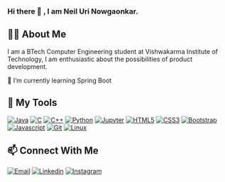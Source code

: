 ### Hi there 👋 , I am Neil Uri Nowgaonkar.

## 👨‍💻 About Me
I am a BTech Computer Engineering student at Vishwakarma Institute of Technology, I am enthusiastic about the possibilities of product development. 

🌱 I’m currently learning Spring Boot

## :toolbox: My Tools
<a href="https://www.java.com/en/"> ![Java](https://img.shields.io/badge/Java-6b5b4e?style=for-the-badge&logo=java&logoColor=white)</a> <a href="https://www.w3schools.com/c/"> ![C](https://img.shields.io/badge/C%20Language-purple?style=for-the-badge&logo=c&logoColor=white)</a> <a href="https://www.w3schools.com/cpp/"> ![C++](https://img.shields.io/badge/C%2B%2B-blue?style=for-the-badge&logo=c%2B%2B&logoColor=white)</a> <a href="https://www.python.org/"> ![Python](https://img.shields.io/badge/Python-green?style=for-the-badge&logo=python&logoColor=darkgreen)</a>
 <a href="https://jupyter.org/"> ![Jupyter](https://img.shields.io/badge/Jupyter-F37626.svg?&style=for-the-badge&logo=Jupyter&logoColor=white)</a> <a href="https://www.w3schools.com/html/"> ![HTML5](https://img.shields.io/badge/html5-%23E34F26.svg?&style=for-the-badge&logo=html5&logoColor=white)</a>
<a href="https://www.w3schools.com/css/"> ![CSS3](https://img.shields.io/badge/css3-%231572B6.svg?&style=for-the-badge&logo=css3&logoColor=white)</a> <a href="https://getbootstrap.com/"> ![Bootstrap](https://img.shields.io/badge/Bootstrap-8712FB?&style=for-the-badge&logo=bootstrap&logoColor=white)</a> <a href="https://www.javascript.com/"> ![Javascript](https://img.shields.io/badge/JavaScript-fcdc00?style=for-the-badge&logo=javascript&logoColor=black)</a> <a href="https://git-scm.com/"> ![Git](https://img.shields.io/badge/Git-F05032?style=for-the-badge&logo=git&logoColor=white)</a> <a href="https://www.linux.org/"> ![Linux](https://img.shields.io/badge/Linux-white?style=for-the-badge&logo=linux&logoColor=black)</a>

## 📫 Connect With Me

<a href="mailto:nowgaonkarneil@gmail.com"> ![Email](https://img.shields.io/badge/Email-red?style=for-the-badge&logo=gmail&logoColor=white)</a> <a href="https://www.linkedin.com/in/neil-nowgaonkar"> ![Linkedin](https://img.shields.io/badge/LinkedIn-0077B5?style=for-the-badge&logo=linkedin&logoColor=white)</a> <a href="https://www.instagram.com/neil_nowgaonkar/"> ![Instagram](https://img.shields.io/badge/Instagram-bc2a8d?style=for-the-badge&logo=instagram&logoColor=white)</a>
